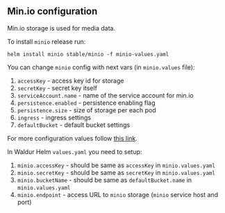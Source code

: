 ## Min.io configuration
Min.io storage is used for media data.

To install `minio` release run:
```
helm install minio stable/minio -f minio-values.yaml
```
You can change `minio` config with next vars (in `minio.values` file):
1. `accessKey` - access key id for storage
2. `secretKey` - secret key itself
3. `serviceAccount.name` - name of the service account for min.io
4. `persistence.enabled` - persistence enabling flag
5. `persistence.size` - size of storage per each pod 
6. `ingress` - ingress settings
7. `defaultBucket` - default bucket settings

For more configuration values follow [this link](https://github.com/helm/charts/tree/master/stable/minio#configuration).

In Waldur Helm `values.yaml` you need to setup:
1. `minio.accessKey` - should be same as `accessKey` in `minio.values.yaml`
2. `minio.secretKey` - should be same as `secretKey` in `minio.values.yaml`
3. `minio.bucketName` - should be same as `defaultBucket.name` in `minio.values.yaml`
4. `minio.endpoint` - access URL to `minio` storage (`minio` service host and port)
